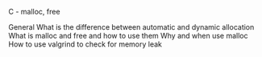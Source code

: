 C - malloc, free

General
What is the difference between automatic and dynamic allocation
What is malloc and free and how to use them
Why and when use malloc
How to use valgrind to check for memory leak
